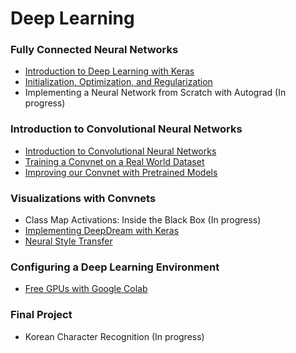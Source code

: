 # Deep Learning

### Fully Connected Neural Networks 
+ [Introduction to Deep Learning with Keras](https://github.com/JosephBergman/deep-learning/blob/master/proj01/proj01.ipynb)
+ [Initialization, Optimization, and Regularization](https://github.com/JosephBergman/deep-learning/blob/master/proj02/proj02.ipynb)
+ Implementing a Neural Network from Scratch with Autograd (In progress)

### Introduction to Convolutional Neural Networks 
+ [Introduction to Convolutional Neural Networks](https://github.com/JosephBergman/deep-learning/blob/master/cnn01/cnn01.ipynb)
+ [Training a Convnet on a Real World Dataset](https://github.com/JosephBergman/deep-learning/blob/master/cnn02/cnn02.ipynb)
+ [Improving our Convnet with Pretrained Models](https://github.com/JosephBergman/deep-learning/blob/master/cnn03/cnn03.ipynb)

### Visualizations with Convnets
+ Class Map Activations: Inside the Black Box (In progress)
+ [Implementing DeepDream with Keras](https://github.com/JosephBergman/deep-learning/blob/master/cnn05/cnn05.ipynb)
+ [Neural Style Transfer](https://github.com/JosephBergman/deep-learning/blob/master/cnn06/cnn06.ipynb)

### Configuring a Deep Learning Environment 
+ [Free GPUs with Google Colab](https://github.com/JosephBergman/deep-learning/blob/master/conf/conf.ipynb)

### Final Project
+ Korean Character Recognition (In progress)
